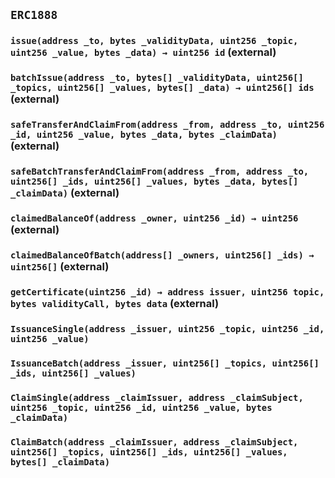 ## `ERC1888`






### `issue(address _to, bytes _validityData, uint256 _topic, uint256 _value, bytes _data) → uint256 id` (external)





### `batchIssue(address _to, bytes[] _validityData, uint256[] _topics, uint256[] _values, bytes[] _data) → uint256[] ids` (external)





### `safeTransferAndClaimFrom(address _from, address _to, uint256 _id, uint256 _value, bytes _data, bytes _claimData)` (external)





### `safeBatchTransferAndClaimFrom(address _from, address _to, uint256[] _ids, uint256[] _values, bytes _data, bytes[] _claimData)` (external)





### `claimedBalanceOf(address _owner, uint256 _id) → uint256` (external)





### `claimedBalanceOfBatch(address[] _owners, uint256[] _ids) → uint256[]` (external)





### `getCertificate(uint256 _id) → address issuer, uint256 topic, bytes validityCall, bytes data` (external)






### `IssuanceSingle(address _issuer, uint256 _topic, uint256 _id, uint256 _value)`





### `IssuanceBatch(address _issuer, uint256[] _topics, uint256[] _ids, uint256[] _values)`





### `ClaimSingle(address _claimIssuer, address _claimSubject, uint256 _topic, uint256 _id, uint256 _value, bytes _claimData)`





### `ClaimBatch(address _claimIssuer, address _claimSubject, uint256[] _topics, uint256[] _ids, uint256[] _values, bytes[] _claimData)`





